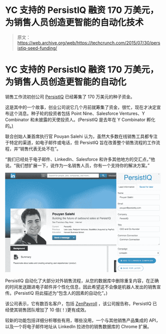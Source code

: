# YC 支持的 PersistIQ 融资 170 万美元，为销售人员创造更智能的自动化技术

> 原文：<https://web.archive.org/web/https://techcrunch.com/2015/07/30/persistiq-seed-funding/>

# YC 支持的 PersistIQ 融资 170 万美元，为销售人员创造更智能的自动化

销售工作流初创公司 [PersistIQ](https://web.archive.org/web/20230131054222/https://persistiq.com/) 已经筹集了 170 万美元的种子资金。

这是其中的一个故事，创业公司说它几个月前就筹集了资金，很忙，现在才决定宣布这个消息。种子轮的投资者包括 Point Nine、Salesforce Ventures、Y Combinator 和未披露的天使投资人。(PersistIQ 是去年在 Y Combinator 孵化的[。)](https://web.archive.org/web/20230131054222/https://techcrunch.com/2014/08/12/with-yc-backing-persistiq-hopes-to-remove-excel-from-the-outbound-sales-process/)

联合创始人兼首席执行官 Pouyan Salehi 认为，虽然大多数在线销售工具都专注于特定的渠道，如电子邮件或电话，但 PersistIQ 旨在改善整个销售流程的工作流程，并“销售代表无处不在”。

“我们已经处于电子邮件、LinkedIn、Salesforce 和许多其他地方的交汇点，”他说。“我们想扩展一下，说作为一名销售人员，你有一个支持你的解决方案。”

![PersistIQ LinkedIn](img/47b7f4dd06bfceab595ebb6ec23d6bb1.png)

PersistIQ 自动化了大部分对外销售流程，从您的数据库中删除重复内容，在正确的时间发送跟进电子邮件并个性化信息，因此希望这不会像是机器人发出的销售宣传。(PersistIQ 将此描述为“包含人的因素的自动化”。)

该公司表示，它有数百名客户，包括 [ZenPayroll](https://web.archive.org/web/20230131054222/https://zenpayroll.com/) ，该公司报告称，PersistIQ 已经使其销售团队增加了 10 倍(！)更有成效。

较新的功能包括详细分析哪些有用，哪些没用，一个与其他销售产品集成的 API，以及一个将电子邮件地址从 LinkedIn 拉进你的销售数据库的 Chrome 扩展。